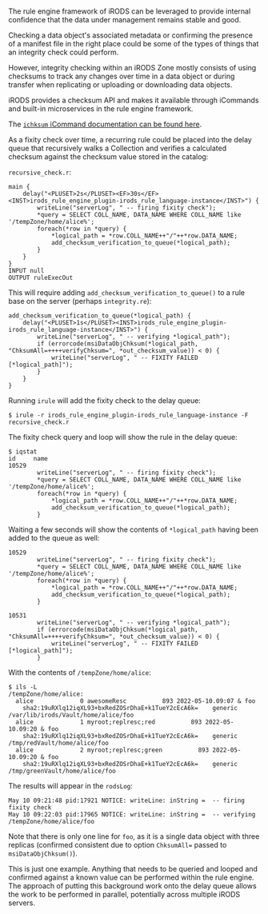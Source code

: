 #

The rule engine framework of iRODS can be leveraged to provide internal confidence that the data under management remains stable and good.

Checking a data object's associated metadata or confirming the presence of a manifest file in the right place could be some of the types of things that an integrity check could perform.

However, integrity checking within an iRODS Zone mostly consists of using checksums to track any changes over time in a data object or during transfer when replicating or uploading or downloading data objects.

iRODS provides a checksum API and makes it available through iCommands and built-in microservices in the rule engine framework.

The [`ichksum` iCommand documentation can be found here](../../icommands/user/#ichksum).

As a fixity check over time, a recurring rule could be placed into the delay queue that recursively walks a Collection and verifies a calculated checksum against the checksum value stored in the catalog:

`recursive_check.r`:
```
main {
    delay("<PLUSET>2s</PLUSET><EF>30s</EF><INST>irods_rule_engine_plugin-irods_rule_language-instance</INST>") {
        writeLine("serverLog", " -- firing fixity check");
        *query = SELECT COLL_NAME, DATA_NAME WHERE COLL_NAME like '/tempZone/home/alice%';
        foreach(*row in *query) {
            *logical_path = *row.COLL_NAME++"/"++*row.DATA_NAME;
            add_checksum_verification_to_queue(*logical_path);
        }
    }
}
INPUT null
OUTPUT ruleExecOut
```

This will require adding `add_checksum_verification_to_queue()` to a rule base on the server (perhaps `integrity.re`):

```
add_checksum_verification_to_queue(*logical_path) {
    delay("<PLUSET>1s</PLUSET><INST>irods_rule_engine_plugin-irods_rule_language-instance</INST>") {
        writeLine("serverLog", " -- verifying *logical_path");
        if (errorcode(msiDataObjChksum(*logical_path, "ChksumAll=++++verifyChksum=", *out_checksum_value)) < 0) {
            writeLine("serverLog", " -- FIXITY FAILED [*logical_path]");
        }
    }
}
```

Running `irule` will add the fixity check to the delay queue:
```
$ irule -r irods_rule_engine_plugin-irods_rule_language-instance -F recursive_check.r
```

The fixity check query and loop will show the rule in the delay queue:
```
$ iqstat
id     name
10529 
        writeLine("serverLog", " -- firing fixity check");
        *query = SELECT COLL_NAME, DATA_NAME WHERE COLL_NAME like '/tempZone/home/alice%';
        foreach(*row in *query) {
            *logical_path = *row.COLL_NAME++"/"++*row.DATA_NAME;
            add_checksum_verification_to_queue(*logical_path);
        }
```

Waiting a few seconds will show the contents of `*logical_path` having been added to the queue as well:
```
10529
        writeLine("serverLog", " -- firing fixity check");
        *query = SELECT COLL_NAME, DATA_NAME WHERE COLL_NAME like '/tempZone/home/alice%';
        foreach(*row in *query) {
            *logical_path = *row.COLL_NAME++"/"++*row.DATA_NAME;
            add_checksum_verification_to_queue(*logical_path);
        }

10531
        writeLine("serverLog", " -- verifying *logical_path");
        if (errorcode(msiDataObjChksum(*logical_path, "ChksumAll=++++verifyChksum=", *out_checksum_value)) < 0) {
            writeLine("serverLog", " -- FIXITY FAILED [*logical_path]");
        }

```

With the contents of `/tempZone/home/alice`:
```
$ ils -L
/tempZone/home/alice:
  alice             0 awesomeResc          893 2022-05-10.09:07 & foo
    sha2:19uRXlq12iqXL93+bxRedZOSrDhaE+k1TueY2cEcA6k=    generic    /var/lib/irods/Vault/home/alice/foo
  alice             1 myroot;replresc;red          893 2022-05-10.09:20 & foo
    sha2:19uRXlq12iqXL93+bxRedZOSrDhaE+k1TueY2cEcA6k=    generic    /tmp/redVault/home/alice/foo
  alice             2 myroot;replresc;green          893 2022-05-10.09:20 & foo
    sha2:19uRXlq12iqXL93+bxRedZOSrDhaE+k1TueY2cEcA6k=    generic    /tmp/greenVault/home/alice/foo
```

The results will appear in the `rodsLog`:
```
May 10 09:21:48 pid:17921 NOTICE: writeLine: inString =  -- firing fixity check
May 10 09:22:03 pid:17965 NOTICE: writeLine: inString =  -- verifying /tempZone/home/alice/foo
```

Note that there is only one line for `foo`, as it is a single data object with three replicas (confirmed consistent due to option `ChksumAll=` passed to `msiDataObjChksum()`).

This is just one example.  Anything that needs to be queried and looped and confirmed against a known value can be performed within the rule engine.  The approach of putting this background work onto the delay queue allows the work to be performed in parallel, potentially across multiple iRODS servers.
